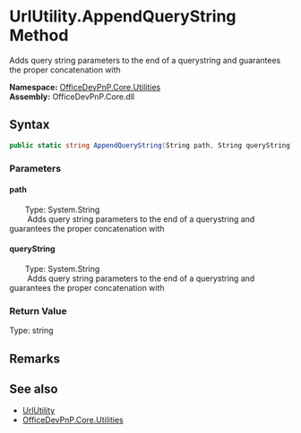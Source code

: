 # UrlUtility.AppendQueryString Method  
 Adds query string parameters to the end of a querystring and guarantees the proper concatenation with   

**Namespace:** [OfficeDevPnP.Core.Utilities](OfficeDevPnP.Core.Utilities.md)  
**Assembly:** OfficeDevPnP.Core.dll  
## Syntax
```C#
public static string AppendQueryString(String path, String queryString)
```
### Parameters
#### path  
&emsp;&emsp;Type: System.String  
&emsp;&emsp; Adds query string parameters to the end of a querystring and guarantees the proper concatenation with   

  

#### queryString  
&emsp;&emsp;Type: System.String  
&emsp;&emsp; Adds query string parameters to the end of a querystring and guarantees the proper concatenation with   

  

### Return Value
Type: string  
  


## Remarks
  
## See also
- [UrlUtility](OfficeDevPnP.Core.Utilities.UrlUtility.md) 
- [OfficeDevPnP.Core.Utilities](OfficeDevPnP.Core.Utilities.md) 
